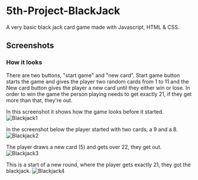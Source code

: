 # 5th-Project-BlackJack
A very basic black jack card game made with Javascript, HTML &amp; CSS.

## Screenshots
### How it looks
There are two buttons, "start game" and "new card". Start game button starts the game and gives the player two random cards from 1 to 11 and the New card button gives the player a new card until they either win or lose. In order to win the game the person playing needs to get exactly 21, if they get more than that, they're out.


In this screenshot it shows how the game looks before it started.
![Blackjack1](https://user-images.githubusercontent.com/94570140/152616299-58c972ed-2b1b-4b63-9585-5af28c1783b6.png)


In the screenshot below the player started with two cards, a 9 and a 8.
![Blackjack2](https://user-images.githubusercontent.com/94570140/152616337-60b18449-cb68-45b4-9a61-108b566448af.png)


The player draws a new card (5) and gets over 22, they get out.
![Blackjack3](https://user-images.githubusercontent.com/94570140/152616350-e33a355e-c187-4ec6-a3cf-05e898d385ad.png)


This is a start of a new round, where the player gets exactly 21, they got the blackjack.
![Blackjack4](https://user-images.githubusercontent.com/94570140/152616359-11e48ac0-6c24-4a76-9c4a-98902cfbba27.png)
